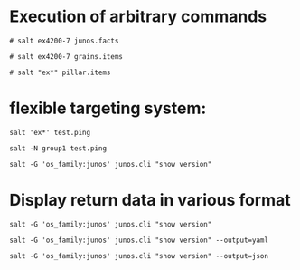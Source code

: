 
# Execution of arbitrary commands
```
# salt ex4200-7 junos.facts
```
```
# salt ex4200-7 grains.items
```
```
# salt "ex*" pillar.items
```
# flexible targeting system: 

```
salt 'ex*' test.ping
```
```
salt -N group1 test.ping
```
```
salt -G 'os_family:junos' junos.cli "show version"
```
# Display return data in various format
```
salt -G 'os_family:junos' junos.cli "show version"
```
```
salt -G 'os_family:junos' junos.cli "show version" --output=yaml
```
```
salt -G 'os_family:junos' junos.cli "show version" --output=json
```


